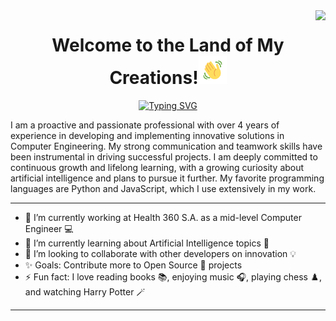 <img align="right" src="https://visitor-badge.laobi.icu/badge?page_id=AgdaScript.AgdaScript" />

<h1 align="center">Welcome to the Land of My Creations!<img src="https://raw.githubusercontent.com/JeshadKhan/jeshadkhan/main/.github/images/hand_wave.gif" width="45px" height="45px" /></h1>
       
<div align="center">
<a href="https://git.io/typing-svg"><img src="https://readme-typing-svg.demolab.com?font=Fira+Code&pause=1000&color=626164&background=FFFFFF00&center=true&width=435&lines=Hello+World!+%F0%9F%91%8B;It's+Agda+Here+%F0%9F%AB%B6;I'm+a+Computer+Engineer%F0%9F%91%A9%E2%80%8D%F0%9F%92%BB;and+a+Wizard+on+Training+%F0%9F%A7%99%E2%80%8D%E2%99%80%EF%B8%8F;From+Cape+Verde%F0%9F%8C%8D" alt="Typing SVG" /></a>
</div>
<p>I am a proactive and passionate professional with over 4 years of experience in developing and implementing innovative solutions in Computer Engineering. My strong communication and teamwork skills have been instrumental in driving successful projects. I am deeply committed to continuous growth and lifelong learning, with a growing curiosity about artificial intelligence and plans to pursue it further. My favorite programming languages are Python and JavaScript, which I use extensively in my work.</p>

<!--<hr/>-->

---

<!-- <img src="https://raw.githubusercontent.com/JeshadKhan/jeshadkhan/main/.github/images/dev_working.gif" alt="" align="right" height="125"/> -->
<!-- <img src="https://giphy.com/embed/LMcB8XospGZO8UQq87" align="right" height="125" width="125"/> 
<iframe src="https://giphy.com/embed/LMcB8XospGZO8UQq87" width="480" height="271" style="" frameBorder="0" class="giphy-embed" allowFullScreen></iframe><p><a href="https://giphy.com/gifs/Pluralsight-girl-woman-pluralsight-LMcB8XospGZO8UQq87">via GIPHY</a></p>
-->
 
 <img src="https://media3.giphy.com/media/v1.Y2lkPTc5MGI3NjExdHp6c3k2YXg0Zmt0NGYxMXl6NjVuOHpzbmZybmR2ZHBjemh6bmRnYyZlcD12MV9pbnRlcm5hbF9naWZfYnlfaWQmY3Q9Zw/LMcB8XospGZO8UQq87/giphy.gif" alt="" align="right" height="125"/>

- 🔭 I’m currently working at Health 360 S.A. as a mid-level Computer Engineer 💻
- 🌱 I’m currently learning about Artificial Intelligence topics 💫
- 👯 I’m looking to collaborate with other developers on innovation 💡
- ✨ Goals: Contribute more to Open Source 🎯 projects
- ⚡ Fun fact: I love reading books 📚, enjoying music 🎧, playing chess ♟️, and watching Harry Potter 🪄

---






<!--
**AgdaScript/AgdaScript** is a ✨ _special_ ✨ repository because its `README.md` (this file) appears on your GitHub profile.

Here are some ideas to get you started:

- 🔭 I’m currently working on ...
- 🌱 I’m currently learning ...
- 👯 I’m looking to collaborate on ...
- 🤔 I’m looking for help with ...
- 💬 Ask me about ...
- 📫 How to reach me: ...
- 😄 Pronouns: ...
- ⚡ Fun fact: ...

<div  align="center">
  <ul margin="0">
    <li>🔭 I am currently working on Artificial Intelligence projects</li>
    <li>🌱 I’m currently learning machine learning with Python and TensorFlow</li>
    <li>📫 How to reach me: lopesagdalopes@gmail.com</li>
    <li>😄 Pronouns: she/her</li>
    <li>⚡ Fun fact: I like Harry Potter🪄</li>
  </ul>
</div>
<h3 align="center">About Me:</h3>

<div align="center">

  <p>🔭 I am currently working on Artificial Intelligence projects</p>
  <p>🌱 I’m currently learning machine learning with Python and TensorFlow</p>
  <p>📫 How to reach me: lopesagdalopes@gmail.com</p>
  <p>😄 Pronouns: she/her</p>
  <p>⚡ Fun fact: I like Harry Potter🪄</p>

</div>

<div style="text-align: center;">
    <ul style="display: inline-block; text-align: left;">
        <li>Item 1</li>
        <li>Item 2</li>
        <li>Item 3</li>
    </ul>
</div>


<div  style=margin-top: 20px;">
  <a href="https://github.com/AgdaScript">
    <img height="180em" src="https://github-readme-stats.vercel.app/api?username=AgdaScript&show_icons=true&theme=dracula&include_all_commits=true&count_private=true"/>
    <img height="180em" src="https://github-readme-stats.vercel.app/api/top-langs/?username=AgdaScript&layout=compact&langs_count=16&theme=dracula"/>
  </a>
</div>

<div id="header" align="center">
  <img src="https://1.bp.blogspot.com/-JoBGJ5Oky18/XQkrEua4gYI/AAAAAAAATUQ/fHET-Jfgul0gFU7_XamNRhqEckR5xFa7ACLcBGAs/s1600/neural.gif" width="800"/>
</div>
-->
